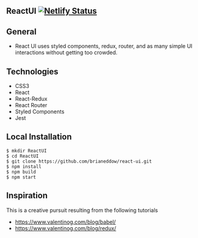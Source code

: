 ## ReactUI [![Netlify Status](https://api.netlify.com/api/v1/badges/18d4551d-1111-4201-98e8-51548b8152bf/deploy-status)](https://app.netlify.com/sites/thirsty-noyce-20be95/deploys)

## General

* React UI uses styled components, redux, router, and as many simple UI interactions without getting too crowded.

## Technologies

* CSS3
* React
* React-Redux
* React Router
* Styled Components
* Jest

## Local Installation

```
$ mkdir ReactUI
$ cd ReactUI
$ git clone https://github.com/brianeddow/react-ui.git
$ npm install
$ npm build
$ npm start
```

## Inspiration

This is a creative pursuit resulting from the following tutorials

* https://www.valentinog.com/blog/babel/
* https://www.valentinog.com/blog/redux/
